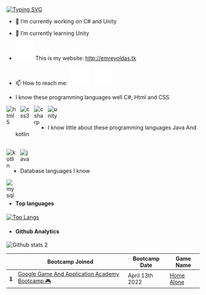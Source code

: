 [![Typing SVG](https://readme-typing-svg.herokuapp.com?font=Patrick+Hand+SC&color=7000FF&background=0000003B&center=true&vCenter=true&lines=Hi%2C+I'm+Emre+Yolda%C5%9F;I+love+software)](https://git.io/typing-svg)

- 🔭 I’m currently working on C# and Unity
- 🌱 I’m currently learning Unity
- [![website](./img/globe-dark.svg)](http://emreyoldas.tk#gh-dark-mode-only) This is my website: http://emreyoldas.tk
- 📫 How to reach me: 
&nbsp;[![website](./img/instagram-dark.svg)](https://www.instagram.com/emre.yoldas/#gh-dark-mode-only)
&nbsp;&nbsp;[![website](./img/linkedin-dark.svg)](https://www.linkedin.com/in/emre-yoldass/#gh-dark-mode-only)

- I know these programming languages well C#, Html and CSS

<img align="left" alt="html5" width="26px" src="https://cdn.jsdelivr.net/gh/devicons/devicon/icons/html5/html5-original.svg" style="padding-right:10px;" />
<img align="left" alt="css3" width="26px" src="https://cdn.jsdelivr.net/gh/devicons/devicon/icons/css3/css3-original.svg" style="padding-right:10px;" />
<img align="left" alt="csharp" width="26px" src="https://cdn.jsdelivr.net/gh/devicons/devicon/icons/csharp/csharp-original.svg" style="padding-right:10px;" />
<img align="left" alt="unity" width="26px" src="https://cdn.jsdelivr.net/gh/devicons/devicon/icons/unity/unity-original.svg" style="padding-right:10px;" /><br><br>

- I know little about these programming languages Java And kotlin<br><br>
<img align="left" alt="kotlin" width="26px" src="https://cdn.jsdelivr.net/gh/devicons/devicon/icons/kotlin/kotlin-original.svg" style="padding-right:10px;" />
<img align="left" alt="java" width="26px" src="https://cdn.jsdelivr.net/gh/devicons/devicon/icons/java/java-original.svg" style="padding-right:10px;" /><br><br>

- Database languages I know
<img align="left" alt="mysql" width="26px" src="https://cdn.jsdelivr.net/gh/devicons/devicon/icons/mysql/mysql-original.svg" style="padding-right:10px;" />
<br><br>

- <h4>Top languages<h4>
  
[![Top Langs](https://github-readme-stats.vercel.app/api/top-langs/?username=emreyoldass&layout=compact)](https://github.com/anuraghazra/github-readme-stats)<br>

  - <h4>Github Analytics</h4> 
  
![Github stats 2](https://github-readme-stats.vercel.app/api?username=emreyoldass&show_icons=true&theme=radical)

  
<table class="table table-bordered table-dark">
  <thead >
    <tr>
      <th scope="col"></th>
      <th scope="col">Bootcamp Joined</th>
      <th scope="col">Bootcamp Date</th>
      <th scope="col">Game Name</th>
    </tr>
  </thead>
  <tbody>
    <tr>
      <th scope="row">1</th>
      <td> <a  href = "https://oyunveuygulamaakademisi.com/" align = "center">Google Game And Application Academy Bootcamp 🎮</a></td>
      <td> April 13th 2022</td>
      <td><a href = "https://emulization.itch.io/home-alone">Home Alone</a></td>
    </tr>
  </tbody>
</table>
